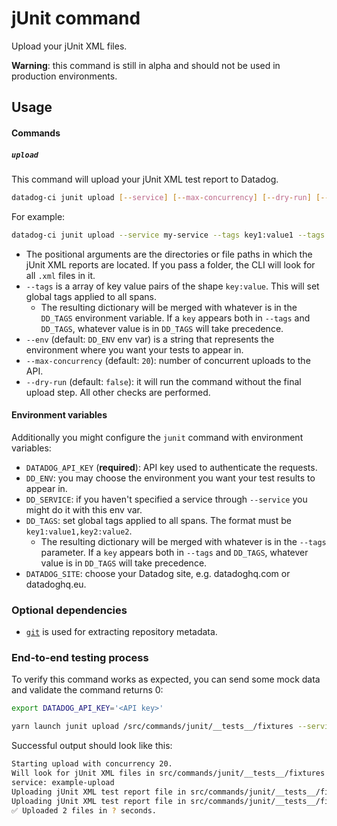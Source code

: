# jUnit command

Upload your jUnit XML files.

**Warning**: this command is still in alpha and should not be used in production environments.

## Usage

#### Commands

##### `upload`

This command will upload your jUnit XML test report to Datadog.

```bash
datadog-ci junit upload [--service] [--max-concurrency] [--dry-run] [--tags] <paths>
```

For example:

```bash
datadog-ci junit upload --service my-service --tags key1:value1 --tags key2:value2 unit-tests/junit-reports acceptance-tests/junit-reports e2e-tests/single-report.xml
```

- The positional arguments are the directories or file paths in which the jUnit XML reports are located. If you pass a folder, the CLI will look for all `.xml` files in it.
- `--tags` is a array of key value pairs of the shape `key:value`. This will set global tags applied to all spans.
  - The resulting dictionary will be merged with whatever is in the `DD_TAGS` environment variable. If a `key` appears both in `--tags` and `DD_TAGS`, whatever value is in `DD_TAGS` will take precedence.
- `--env` (default: `DD_ENV` env var) is a string that represents the environment where you want your tests to appear in.
- `--max-concurrency` (default: `20`): number of concurrent uploads to the API.
- `--dry-run` (default: `false`): it will run the command without the final upload step. All other checks are performed.

#### Environment variables

Additionally you might configure the `junit` command with environment variables:

- `DATADOG_API_KEY` (**required**): API key used to authenticate the requests.
- `DD_ENV`: you may choose the environment you want your test results to appear in.
- `DD_SERVICE`: if you haven't specified a service through `--service` you might do it with this env var.
- `DD_TAGS`: set global tags applied to all spans. The format must be `key1:value1,key2:value2`.
  - The resulting dictionary will be merged with whatever is in the `--tags` parameter. If a `key` appears both in `--tags` and `DD_TAGS`, whatever value is in `DD_TAGS` will take precedence.
- `DATADOG_SITE`: choose your Datadog site, e.g. datadoghq.com or datadoghq.eu.

### Optional dependencies

- [`git`](https://git-scm.com/downloads) is used for extracting repository metadata.

### End-to-end testing process

To verify this command works as expected, you can send some mock data and validate the command returns 0:

```bash
export DATADOG_API_KEY='<API key>'

yarn launch junit upload /src/commands/junit/__tests__/fixtures --service example-upload
```

Successful output should look like this:

```bash
Starting upload with concurrency 20.
Will look for jUnit XML files in src/commands/junit/__tests__/fixtures
service: example-upload
Uploading jUnit XML test report file in src/commands/junit/__tests__/fixtures/go-report.xml
Uploading jUnit XML test report file in src/commands/junit/__tests__/fixtures/java-report.xml
✅ Uploaded 2 files in ? seconds.
```
